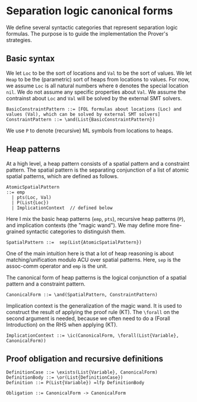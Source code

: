 # Separation logic canonical forms

We define several syntactic categories that represent separation logic formulas. 
The purpose is to guide the implementation the Prover's strategies. 

## Basic syntax

We let `Loc` to be the sort of locations and `Val` to be the sort of values. 
We let `Heap` to be the (parametric) sort of heaps from locations to values.
For now, we assume `Loc` is all natural numbers where `0` denotes the special
location `nil`. 
We do not assume any specific properties about `Val`. 
We assume the contrainst about `Loc` and `Val` will be solved by the external SMT solvers. 

```
BasicConstraintPattern ::= [FOL formulas about locations (Loc) and values (Val), which can be solved by external SMT solvers]
ConstraintPattern ::= \and(List{BasicConstraintPattern})
```

We use `P` to denote (recursive) ML symbols from locations to heaps. 

## Heap patterns

At a high level, a heap pattern consists of a spatial pattern and a constraint pattern. 
The spatial pattern is the separating conjunction of a list of atomic spatial patterns,
which are defined as follows. 

```
AtomicSpatialPattern 
::= emp 
  | pts(Loc, Val) 
  | P(List{Loc})
  | ImplicationContext  // defined below
```

Here I mix the basic heap patterns (`emp`, `pts`), recursive heap patterns (`P`), and implication contexts (the "magic wand").
We may define more fine-grained syntactic categories to distinguish them. 

```
SpatialPattern ::=  sep(List{AtomicSpatialPattern})
```

One of the main intuition here is that a lot of heap reasoning is about matching/unification modulo ACU
over spatial patterns. Here, `sep` is the assoc-comm operator and `emp` is the unit. 

The canonical form of heap patterns is the logical conjunction of a spatial pattern and a constraint pattern. 

```
CanonicalForm ::= \and(SpatialPattern, ConstraintPattern)
```

Implication context is the generalization of the magic wand. It is used to construct the result of applying the proof rule (KT).
The `\forall` on the second argument is needed, because we often need to do a (Forall Introduction) on the RHS when applying (KT).

```
ImplicationContext ::= \ic(CanonicalForm, \forall(List{Variable}, CanonicalForm))
```

## Proof obligation and recursive definitions

```
DefinitionCase ::= \exists(List{Variable}, CanonicalForm)
DefinitionBody ::= \or(List{DefinitionCase})
Definition ::= P(List{Variable}) =lfp DefinitionBody

Obligation ::= CanonicalForm -> CanonicalForm
```



